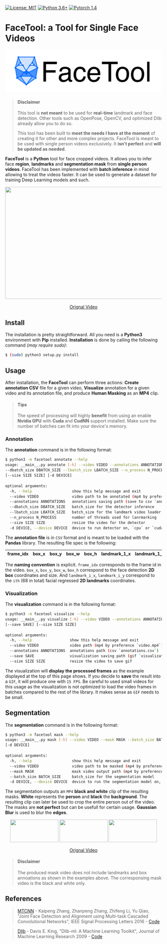[![License: MIT](https://img.shields.io/badge/License-MIT-yellow.svg)](https://github.com/yliess86/FaceTool/blob/master/LICENSE)
[![Python 3.6+](https://img.shields.io/badge/python-3.6+-blue.svg)](https://www.python.org/downloads/release/python-360/)
[![Pytorch 1.4](https://img.shields.io/badge/pytorch-1.4.0-blue.svg)](https://pytorch.org/)

# FaceTool: a Tool for Single Face Videos

![Logo](logo.png)

> #### Disclaimer
>
> This tool is **not meant** to be used for **real-time** landmark and face detection. Other tools such as OpenPose, OpenCV, and optimized Dlib already allow you to do so.
>
> This tool has been built to **meet the needs I have at the moment** of creating it for other and more complex projects. FaceTool is meant to be used with single person videos exclusively. It **isn't perfect** and **will be updated as needed**.

**FaceTool** is a **Python** tool for face cropped videos. It allows you to infer face **region**, **landmarks** and **segmentation mask** from **single person videos**. FaceTool has been implemented with **batch inference** in mind allowing to treat the videos faster. It can be used to generate a dataset for training Deep Learning models and such.

<p align="center">
  <img width="640" height="360" src="joma.gif"></img>
</p>
<p align="center">
    <a href="https://www.youtube.com/watch?v=uxRf7KS3abo">
        Orignal Video
    </a>
</p>

## Install

The installation is pretty straightforward. All you need is a **Python3** environment with **Pip** installed. **Installation** is done by calling the following command *(may require sudo)*:

```bash
$ (sudo) python3 setup.py install
```

## Usage

After installation, the **FaceTool** can perform three actions: **Create annotation CSV** file for a given video, **Visualize** annotation for a given video and its annotation file, and produce **Human Masking** as an **MP4** clip.

> #### Tips
>
> The speed of processing will highly **benefit** from using an enable **Nvidia GPU** with **Cuda** and **CudNN** support installed. Make sure the number of batches can fit into your device's memory.

### Annotation

The **annotation** command is in the following format:

```bash
$ python3 -m facetool annotate --help
usage: __main__.py annotate [-h] --video VIDEO --annotations ANNOTATIONS
--dbatch_size DBATCH_SIZE --lbatch_size LBATCH_SIZE --n_process N_PROCESS
[--size SIZE SIZE] [-d DEVICE]

optional arguments:
  -h, --help                  show this help message and exit
  --video VIDEO               video path to be annotated (mp4 by preference `video.mp4`)
  --annotations ANNOTATIONS   annotations saving path (save to csv `annotations.csv`)
  --dbatch_size DBATCH_SIZE   batch_size for the detector inference
  --lbatch_size LBATCH_SIZE   batch_size for the landmark video loader
  --n_process N_PROCESS       number of threads used for lanrmarking
  --size SIZE SIZE            resize the video for the detector
  -d DEVICE, --device DEVICE  device to run detector on, `cpu` or `cuda`
```

The **annotation file** is in `CSV` format and is meant to be loaded with the **Pandas** library. The resulting file spec is the following:

|frame_idx|box_x|box_y|box_w|box_h|landmark_1_x|landmark_1_y|...|landmark_68_x|landmark_68_y|
|--------:|----:|----:|----:|----:|-----------:|-----------:|:-:|------------:|------------:|

The **naming convention** is explicit. `frame_idx` corresponds to the frame id in the video. `box_x`, `box_y`, `box_w`, `box_h` correspond to the face detection **2D box** coordinates and size. And `landmark_i_x`, `landmark_i_y` correspond to the `ith` (68 in total) facial regressed **2D landmarks** coordinates.

### Visualization

The **visualization** command is in the following format:

```bash
$ python3 -m facetool visualize --help
usage: __main__.py visualize [-h] --video VIDEO --annotations ANNOTATIONS
[--save SAVE] [--size SIZE SIZE]

optional arguments:
  -h, --help                 show this help message and exit
  --video VIDEO              video path (mp4 by preference `video.mp4`)
  --annotations ANNOTATIONS  annotations path (csv `annotations.csv`)
  --save SAVE                visualization saving path (gif `visualization.gif`)
  --size SIZE SIZE           resize the video to save gif
```

The visualization will **display the processed frames** as the example displayed at the top of this page shows. If you decide to **save** the result into a `GIF`, it will produce one with `15 FPS`. Be careful to used small videos for this usage as the visualization is not optimized to load the video frames in batches compared to the rest of the library. It makes sense as `GIF` needs to be small.

## Segmentation

The **segmentation** command is in the following format:
```bash
$ python3 -m facetool mask --help
usage: __main__.py mask [-h] --video VIDEO --mask MASK --batch_size BATCH_SIZE
[-d DEVICE]

optional arguments:
  -h, --help                  show this help message and exit
  --video VIDEO               video path to be masked (mp4 by preference `video.mp4`)
  --mask MASK                 mask video output path (mp4 by preference `mask.mp4`)
  --batch_size BATCH_SIZE     batch_size for the segmentation model
  -d DEVICE, --device DEVICE  device to run the segmentation model on, `cpu` or `cuda`
```

The segmentation outputs an `MP4` **black and white** clip of the resulting masks. **White** represents the **person** and **black** the **background**. The resulting clip can later be used to crop the entire person out of the video. The masks are **not perfect** but can be usefull for certain usage. **Gaussian Blur** is used to blur the **edges**.

<p align="center">
  <img width="155" height="72.5" src="joma.gif"></img>
  <img width="155" height="72.5" src="maskedjoma.gif"></img>
  <img width="155" height="72.5" src="maskjoma.gif"></img>
</p>
<p align="center">
    <a href="https://www.youtube.com/watch?v=uxRf7KS3abo">
        Orignal Video
    </a>
</p>

> #### Disclaimer
>
> The produced mask video does not include landmarks and box annoations as shown in the examples above. The corresponsing mask video is the black and white only.

## References

> [MTCNN](https://arxiv.org/abs/1604.02878) - Kaipeng Zhang, Zhanpeng Zhang, Zhifeng Li, Yu Qiao, "Joint Face Detection and Alignment using Multi-task Cascaded Convolutional Networks", IEEE Signal Processing Letters 2016 - [Code](https://github.com/timesler/facenet-pytorch)

> [Dlib](http://dlib.net/) - Davis E. King, "Dlib-ml: A Machine Learning Toolkit", Journal of Machine Learning Research 2009 - [Code](https://github.com/davisking/dlib)
